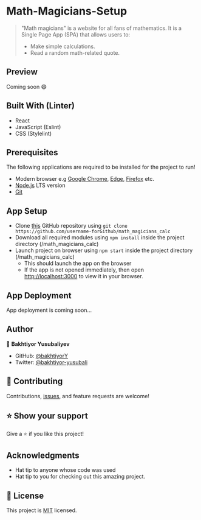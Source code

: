 # Math-Magicians-Setup

> "Math magicians" is a website for all fans of mathematics. It is a Single Page App (SPA) that allows users to:
> - Make simple calculations.
> - Read a random math-related quote.

## Preview
Coming soon :smile:

## Built With (Linter)

- React
- JavaScript (Eslint)
- CSS (Stylelint)

## Prerequisites
The following applications are required to be installed for the project to run!
- Modern browser e.g [Google Chrome](https://www.google.com/chrome/), [Edge](https://www.microsoft.com/en-us/edge?r=1), [Firefox](https://www.mozilla.org/en-US/exp/firefox/new/) etc.
- [Node.js](https://nodejs.org/en/download/) LTS version
- [Git](https://git-scm.com/downloads)

## App Setup
- Clone [this](https://github.com/username-forGithub/math_magicians_calc) GitHub repository using `git clone https://github.com/username-forGithub/math_magicians_calc`
- Download all required modules using `npm install` inside the project directory (/math_magicians_calc)
- Launch project on browser using `npm start` inside the project directory (/math_magicians_calc)
  - This should launch the app on the browser
  - If the app is not opened immediately, then open [http://localhost:3000](http://localhost:3000) to view it in your browser.

## App Deployment
App deployment is coming soon...


## Author
👤 **Bakhtiyor Yusubaliyev**
- GitHub: [@bakhtiyorY](https://github.com/githubhandle)
- Twitter: [@bakhtiyor-yusubali](https://twitter.com/twitterhandle)

## 🤝 Contributing

Contributions, [issues](https://github.com/username-forGithub/math_magicians_calc/issues), and feature requests are welcome!

## ⭐️ Show your support

Give a ⭐️ if you like this project!

## Acknowledgments

- Hat tip to anyone whose code was used
- Hat tip to you for checking out this amazing project.

## 📝 License

This project is [MIT](./MIT.md) licensed.
